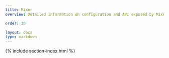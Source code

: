 ```yaml
---
title: Mixer
overview: Detailed information on configuration and API exposed by Mixer.

order: 30

layout: docs
type: markdown
---
```


{% include section-index.html %}
